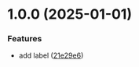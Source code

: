 # 1.0.0 (2025-01-01)


### Features

* add label ([21e29e6](https://github.com/enter-at/iac-label/commit/21e29e6476c3beddfe5b5cabaf88377fe42b9a23))
